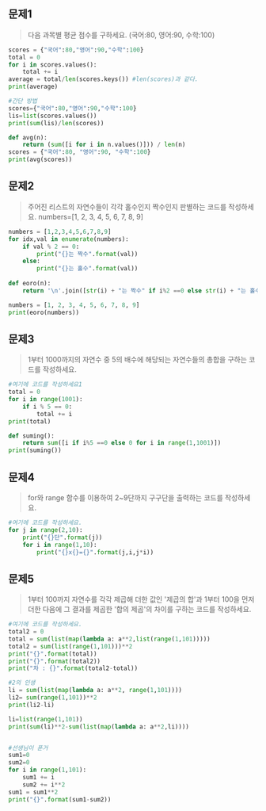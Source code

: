 ## 문제1

> 다음 과목별 평균 점수를 구하세요. (국어:80, 영어:90, 수학:100)

```python
scores = {"국어":80,"영어":90,"수학":100}
total = 0
for i in scores.values():
    total += i
average = total/len(scores.keys()) #len(scores)과 같다.
print(average)

#간단 방법
scores={"국어":80,"영어":90,"수학":100}
lis=list(scores.values())
print(sum(lis)/len(scores))

def avg(n):
    return (sum([i for i in n.values()])) / len(n)
scores = {"국어":80, "영어":90, "수학":100}
print(avg(scores))

```

## 문제2

> 주어진 리스트의 자연수들이 각각 홀수인지 짝수인지 판별하는 코드를 작성하세요. numbers=[1, 2, 3, 4, 5, 6, 7, 8, 9]

```python
numbers = [1,2,3,4,5,6,7,8,9]
for idx,val in enumerate(numbers):
    if val % 2 == 0:
        print("{}는 짝수".format(val))
    else:
        print("{}는 홀수".format(val))
        
def eoro(n):
    return '\n'.join([str(i) + "는 짝수" if i%2 ==0 else str(i) + "는 홀수" for i in n])

numbers = [1, 2, 3, 4, 5, 6, 7, 8, 9]
print(eoro(numbers))
```

## 문제3

> 1부터 1000까지의 자연수 중 5의 배수에 해당되는 자연수들의 총합을 구하는 코드를 작성하세요.

```python
#여기에 코드를 작성하세요1
total = 0
for i in range(1001):
    if i % 5 == 0:
        total += i
print(total)

def suming():
    return sum([i if i%5 ==0 else 0 for i in range(1,1001)])
print(suming())
```

## 문제4

> for와 range 함수를 이용하여 2~9단까지 구구단을 출력하는 코드를 작성하세요.

```python
#여기에 코드를 작성하세요.
for j in range(2,10):
    print("{}단".format(j))
    for i in range(1,10):
        print("{}x{}={}".format(j,i,j*i))
```

## 문제5

> 1부터 100까지 자연수를 각각 제곱해 더한 값인 '제곱의 합'과 1부터 100을 먼저 더한 다음에 그 결과를 제곱한 '합의 제곱'의 차이를 구하는 코드를 작성하세요.

```python
#여기에 코드를 작성하세요.
total2 = 0
total = sum(list(map(lambda a: a**2,list(range(1,101)))))
total2 = sum(list(range(1,101)))**2
print("{}".format(total))
print("{}".format(total2))
print("차 : {}".format(total2-total))

#2의 인생
li = sum(list(map(lambda a: a**2, range(1,101))))
li2= sum(range(1,101))**2
print(li2-li)

li=list(range(1,101))
print(sum(li)**2-sum(list(map(lambda a: a**2,li))))


#선생님이 푼거
sum1=0
sum2=0
for i in range(1,101):
    sum1 += i
    sum2 += i**2
sum1 = sum1**2
print("{}".format(sum1-sum2))
```

